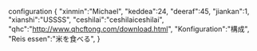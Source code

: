 configuration
{
 "xinmin":"Michael",
 "keddea":24,
 "deeraf":45,
 "jiankan":1,
 "xianshi":"USSSS",
 "ceshilai":"ceshilaiceshilai",
 "qhc":"http://www.qhcftong.com/download.html",
 "Konfiguration":"構成",
 "Reis essen":"米を食べる",
}
